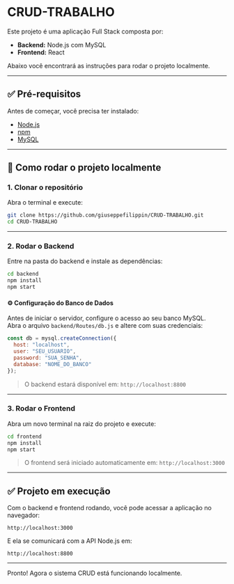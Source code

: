 # CRUD-TRABALHO

Este projeto é uma aplicação Full Stack composta por:

- **Backend:** Node.js com MySQL
- **Frontend:** React

Abaixo você encontrará as instruções para rodar o projeto localmente.

---

## ✅ Pré-requisitos

Antes de começar, você precisa ter instalado:

- [Node.js](https://nodejs.org)
- [npm](https://www.npmjs.com/)
- [MySQL](https://www.mysql.com/)

---

## 🔧 Como rodar o projeto localmente

### 1. Clonar o repositório

Abra o terminal e execute:

```bash
git clone https://github.com/giuseppefilippin/CRUD-TRABALHO.git
cd CRUD-TRABALHO
```

---

### 2. Rodar o Backend

Entre na pasta do backend e instale as dependências:

```bash
cd backend
npm install
npm start
```

#### ⚙️ Configuração do Banco de Dados

Antes de iniciar o servidor, configure o acesso ao seu banco MySQL.  
Abra o arquivo `backend/Routes/db.js` e altere com suas credenciais:

```js
const db = mysql.createConnection({
  host: "localhost",
  user: "SEU_USUARIO",
  password: "SUA_SENHA",
  database: "NOME_DO_BANCO"
});
```

> O backend estará disponível em: `http://localhost:8800`

---

### 3. Rodar o Frontend

Abra um novo terminal na raiz do projeto e execute:

```bash
cd frontend
npm install
npm start
```

> O frontend será iniciado automaticamente em: `http://localhost:3000`

---

## ✅ Projeto em execução

Com o backend e frontend rodando, você pode acessar a aplicação no navegador:

```
http://localhost:3000
```

E ela se comunicará com a API Node.js em:

```
http://localhost:8800
```

---

Pronto! Agora o sistema CRUD está funcionando localmente.